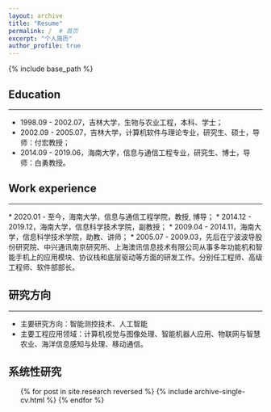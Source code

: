```yaml
---
layout: archive
title: "Resume"
permalink: /  # 首页
excerpt: "个人简历"
author_profile: true
---
```

<!-- <a href="#top" class="up-to-top">Back to Top</a> -->

{% include base_path %}

## Education
<hr>

* 1998.09 - 2002.07，吉林大学，生物与农业工程，本科、学士；
* 2002.09 - 2005.07，吉林大学，计算机软件与理论专业，研究生、硕士，导师：付宏教授；
* 2014.09 - 2019.06，海南大学，信息与通信工程专业，研究生、博士，导师：白勇教授。

## Work experience
<hr>
* 2020.01 - 至今，海南大学，信息与通信工程学院，教授, 博导；
* 2014.12 - 2019.12，海南大学，信息科学技术学院，副教授；
* 2009.04 - 2014.11，海南大学，信息科学技术学院，助教、讲师；
* 2005.07 - 2009.03，先后在宁波波导股份研究院、中兴通讯南京研究所、上海澳讯信息技术有限公司从事多年功能机和智能手机上的应用模块、协议栈和底层驱动等方面的研发工作。分别任工程师、高级工程师、软件部部长。
  
  
## 研究方向
<hr>

* 主要研究方向：智能测控技术、人工智能
* 主要工程应用领域：计算机视觉与图像处理、智能机器人应用、物联网与智慧农业、海洋信息感知与处理、移动通信。


## 系统性研究
<!-- 
  <ul>{% for post in site.publications %}
    {% include archive-single-cv.html %}
  {% endfor %}</ul> 
   -->
<!-- 
  <ul>{% for post in site.research %}
    {% include archive-single-cv.html %}
  {% endfor %}</ul>  -->
<ul>
  {% for post in site.research reversed %}
  {% include archive-single-cv.html %}
{% endfor %}

</ul>


<!-- ## Talks
<hr>

  <ul>{% for post in site.talks %}
    {% include archive-single-talk-cv.html %}
  {% endfor %}</ul> -->
  
<!-- ## Teaching
<hr>
  <ul>{% for post in site.teaching %}
    {% include archive-single-cv.html %}
  {% endfor %}</ul> -->

  
